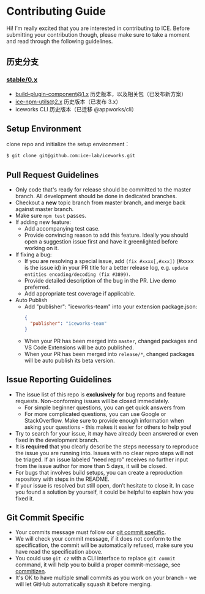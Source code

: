 # Contributing Guide

Hi! I’m really excited that you are interested in contributing to ICE. Before submitting your contribution though, please make sure to take a moment and read through the following guidelines.

## 历史分支

### [stable/0.x](https://github.com/ice-lab/icepkg/tree/stable/0.x/)

- build-plugin-component@1.x 历史版本，以及相关包（已发布新方案）
- ice-npm-utils@2.x 历史版本（已发布 3.x）
- iceworks CLI 历史版本（已迁移 @appworks/cli）

## Setup Environment

clone repo and initialize the setup environment：

```bash
$ git clone git@github.com:ice-lab/iceworks.git
```

## Pull Request Guidelines

- Only code that's ready for release should be committed to the master branch. All development should be done in dedicated branches.
- Checkout a **new** topic branch from master branch, and merge back against master branch.
- Make sure `npm test` passes.
- If adding new feature:
  - Add accompanying test case.
  - Provide convincing reason to add this feature. Ideally you should open a suggestion issue first and have it greenlighted before working on it.
- If fixing a bug:
  - If you are resolving a special issue, add `(fix #xxxx[,#xxx])` (#xxxx is the issue id) in your PR title for a better release log, e.g. `update entities encoding/decoding (fix #3899)`.
  - Provide detailed description of the bug in the PR. Live demo preferred.
  - Add appropriate test coverage if applicable.
- Auto Publish
  - Add "publisher": "iceworks-team" into your extension package.json:
    ```json
    {
      "publisher": "iceworks-team"
    }
    ```
  - When your PR has been merged into `master`, changed packages and VS Code Extensions will be auto published.
  - When your PR has been merged into `release/*`, changed packages will be auto publish its beta version.

## Issue Reporting Guidelines

- The issue list of this repo is **exclusively** for bug reports and feature requests. Non-conforming issues will be closed immediately.
  - For simple beginner questions, you can get quick answers from
  - For more complicated questions, you can use Google or StackOverflow. Make sure to provide enough information when asking your questions - this makes it easier for others to help you!
- Try to search for your issue, it may have already been answered or even fixed in the development branch.
- It is **required** that you clearly describe the steps necessary to reproduce the issue you are running into. Issues with no clear repro steps will not be triaged. If an issue labeled "need repro" receives no further input from the issue author for more than 5 days, it will be closed.
- For bugs that involves build setups, you can create a reproduction repository with steps in the README.
- If your issue is resolved but still open, don’t hesitate to close it. In case you found a solution by yourself, it could be helpful to explain how you fixed it.

## Git Commit Specific

- Your commits message must follow our [git commit specific](./GIT_COMMIT_SPECIFIC.md).
- We will check your commit message, if it does not conform to the specification, the commit will be automatically refused, make sure you have read the specification above.
- You could use `git cz` with a CLI interface to replace `git commit` command, it will help you to build a proper commit-message, see [commitizen](https://github.com/commitizen/cz-cli).
- It's OK to have multiple small commits as you work on your branch - we will let GitHub automatically squash it before merging.
